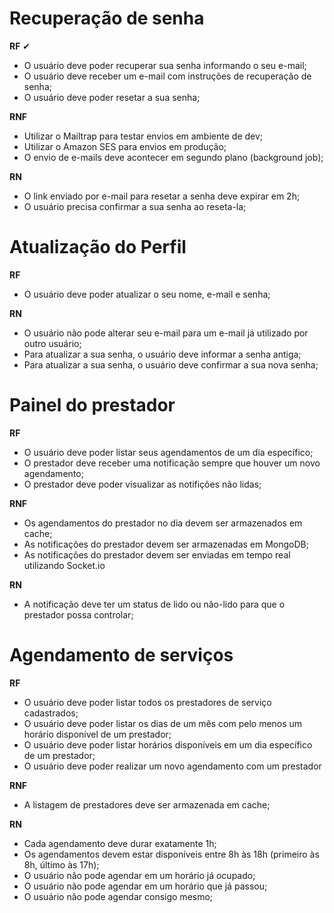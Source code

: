 # Recuperação de senha

**RF** ✔

- O usuário deve poder recuperar sua senha informando o seu e-mail;
- O usuário deve receber um e-mail com instruções de recuperação de senha;
- O usuário deve  poder resetar a sua senha;

**RNF**

- Utilizar o Mailtrap para testar envios em ambiente de dev;
- Utilizar o Amazon SES para envios em produção;
- O envio de e-mails deve acontecer em segundo plano (background job);

**RN**

- O link enviado por e-mail para resetar a senha deve expirar em 2h;
- O usuário precisa confirmar a sua senha ao reseta-la;

# Atualização do Perfil

**RF**

- O usuário deve poder atualizar o seu nome, e-mail e senha;

**RN**

- O usuário não pode alterar seu e-mail para um e-mail já utilizado por outro usuário;
- Para atualizar a sua senha, o usuário deve informar a senha antiga;
- Para atualizar a sua senha, o usuário deve confirmar a sua nova senha;

# Painel do prestador

**RF**

- O usuário deve poder listar seus agendamentos de um dia específico;
- O prestador deve receber uma notificação sempre que houver um novo agendamento;
- O prestador deve poder visualizar as notifições não lidas;

**RNF**

- Os agendamentos do prestador no dia devem ser armazenados em cache;
- As notificações do prestador devem ser armazenadas em MongoDB;
- As notificações do prestador devem ser enviadas em tempo real utilizando Socket.io

**RN**
- A notificação deve ter um status de lido ou nâo-lido para que o prestador possa controlar;



# Agendamento de serviços

**RF**

- O usuário deve poder listar todos os prestadores de serviço cadastrados;
- O usuário deve poder listar os dias de um mês com pelo menos um horário disponível de um prestador;
- O usuário deve poder listar horários disponíveis em um dia específico de um prestador;
- O usuário deve poder realizar um novo agendamento com um prestador

**RNF**

- A listagem de prestadores deve ser armazenada em cache;

**RN**

- Cada agendamento deve durar exatamente 1h;
- Os agendamentos devem estar disponíveis entre 8h às 18h (primeiro às 8h, último às 17h);
- O usuário não pode agendar em um horário já ocupado;
- O usuário não pode agendar em um horário que já passou;
- O usuário não pode agendar consigo mesmo;


